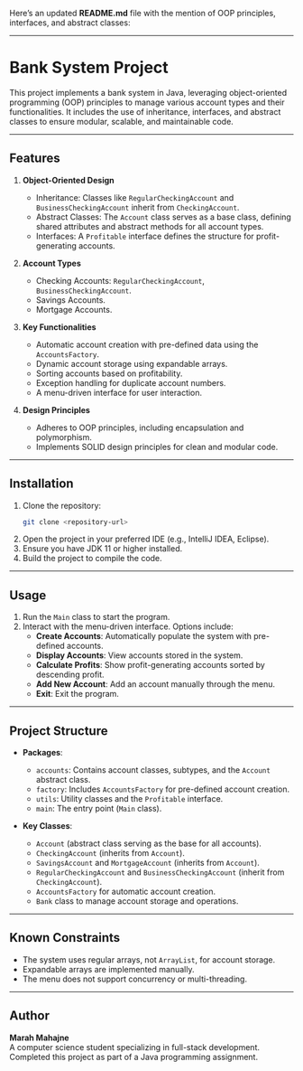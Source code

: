 Here’s an updated **README.md** file with the mention of OOP principles, interfaces, and abstract classes:

---

# Bank System Project

This project implements a bank system in Java, leveraging object-oriented programming (OOP) principles to manage various account types and their functionalities. It includes the use of inheritance, interfaces, and abstract classes to ensure modular, scalable, and maintainable code.

---

## Features

1. **Object-Oriented Design**  
   - Inheritance: Classes like `RegularCheckingAccount` and `BusinessCheckingAccount` inherit from `CheckingAccount`.  
   - Abstract Classes: The `Account` class serves as a base class, defining shared attributes and abstract methods for all account types.  
   - Interfaces: A `Profitable` interface defines the structure for profit-generating accounts.  

2. **Account Types**  
   - Checking Accounts: `RegularCheckingAccount`, `BusinessCheckingAccount`.  
   - Savings Accounts.  
   - Mortgage Accounts.  

3. **Key Functionalities**  
   - Automatic account creation with pre-defined data using the `AccountsFactory`.  
   - Dynamic account storage using expandable arrays.  
   - Sorting accounts based on profitability.  
   - Exception handling for duplicate account numbers.  
   - A menu-driven interface for user interaction.  

4. **Design Principles**  
   - Adheres to OOP principles, including encapsulation and polymorphism.  
   - Implements SOLID design principles for clean and modular code.  

---

## Installation

1. Clone the repository:  
   ```bash
   git clone <repository-url>
   ```
2. Open the project in your preferred IDE (e.g., IntelliJ IDEA, Eclipse).  
3. Ensure you have JDK 11 or higher installed.  
4. Build the project to compile the code.

---

## Usage

1. Run the `Main` class to start the program.  
2. Interact with the menu-driven interface. Options include:  
   - **Create Accounts**: Automatically populate the system with pre-defined accounts.  
   - **Display Accounts**: View accounts stored in the system.  
   - **Calculate Profits**: Show profit-generating accounts sorted by descending profit.  
   - **Add New Account**: Add an account manually through the menu.  
   - **Exit**: Exit the program.  

---

## Project Structure

- **Packages**:  
  - `accounts`: Contains account classes, subtypes, and the `Account` abstract class.  
  - `factory`: Includes `AccountsFactory` for pre-defined account creation.  
  - `utils`: Utility classes and the `Profitable` interface.  
  - `main`: The entry point (`Main` class).  

- **Key Classes**:  
  - `Account` (abstract class serving as the base for all accounts).  
  - `CheckingAccount` (inherits from `Account`).  
  - `SavingsAccount` and `MortgageAccount` (inherits from `Account`).
  - `RegularCheckingAccount` and `BusinessCheckingAccount` (inherit from `CheckingAccount`).  
  - `AccountsFactory` for automatic account creation.  
  - `Bank` class to manage account storage and operations.
---

## Known Constraints

- The system uses regular arrays, not `ArrayList`, for account storage.  
- Expandable arrays are implemented manually.  
- The menu does not support concurrency or multi-threading. 
---

## Author

**Marah Mahajne**  
A computer science student specializing in full-stack development.  
Completed this project as part of a Java programming assignment.  
